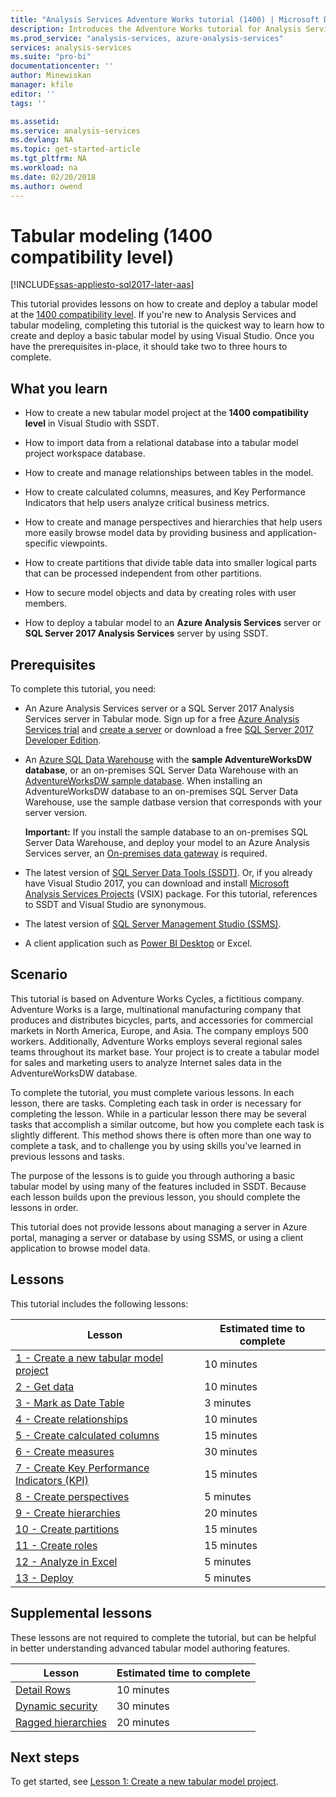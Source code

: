 ```yaml
---
title: "Analysis Services Adventure Works tutorial (1400) | Microsoft Docs"
description: Introduces the Adventure Works tutorial for Analysis Services
ms.prod_service: "analysis-services, azure-analysis-services"
services: analysis-services
ms.suite: "pro-bi"
documentationcenter: ''
author: Minewiskan
manager: kfile
editor: ''
tags: ''

ms.assetid: 
ms.service: analysis-services
ms.devlang: NA
ms.topic: get-started-article
ms.tgt_pltfrm: NA
ms.workload: na
ms.date: 02/20/2018
ms.author: owend
---
```

# Tabular modeling (1400 compatibility level)

[!INCLUDE[ssas-appliesto-sql2017-later-aas](../../includes/ssas-appliesto-sql2017-later-aas.md)]

This tutorial provides lessons on how to create and deploy a tabular model at the [1400 compatibility level](../tabular-models/compatibility-level-for-tabular-models-in-analysis-services.md). If you're new to Analysis Services and tabular modeling, completing this tutorial is the quickest way to learn how to create and deploy a basic tabular model by using Visual Studio. Once you have the prerequisites in-place, it should take two to three hours to complete.  
  
## What you learn   
  
-   How to create a new tabular model project at the **1400 compatibility level** in Visual Studio with SSDT.
  
-   How to import data from a relational database into a tabular model project workspace database.  
  
-   How to create and manage relationships between tables in the model.  
  
-   How to create calculated columns, measures, and Key Performance Indicators that help users analyze critical business metrics.  
  
-   How to create and manage perspectives and hierarchies that help users more easily browse model data by providing business and application-specific viewpoints.  
  
-   How to create partitions that divide table data into smaller logical parts that can be processed independent from other partitions.  
  
-   How to secure model objects and data by creating roles with user members.  
  
-   How to deploy a tabular model to an **Azure Analysis Services** server or **SQL Server 2017 Analysis Services** server by using SSDT.  
  
## Prerequisites  

To complete this tutorial, you need:  
  
-   An Azure Analysis Services server or a SQL Server 2017 Analysis Services server in Tabular mode. Sign up for a free [Azure Analysis Services trial](https://azure.microsoft.com/services/analysis-services/) and [create a server](https://docs.microsoft.com/azure/analysis-services/analysis-services-create-server) or download a free [SQL Server 2017 Developer Edition](https://www.microsoft.com/sql-server/sql-server-downloads).

-   An [Azure SQL Data Warehouse](https://docs.microsoft.com/azure/sql-data-warehouse/create-data-warehouse-portal) with the **sample AdventureWorksDW database**, or an on-premises SQL Server Data Warehouse with an [AdventureWorksDW sample database](https://github.com/Microsoft/sql-server-samples/releases/tag/adventureworks). When installing an AdventureWorksDW database to an on-premises SQL Server Data Warehouse, use the sample datbase version that corresponds with your server version. 

    **Important:** If you install the sample database to an on-premises SQL Server Data Warehouse, and deploy your model to an Azure Analysis Services server, an [On-premises data gateway](https://docs.microsoft.com/azure/analysis-services/analysis-services-gateway) is required.

-   The latest version of [SQL Server Data Tools (SSDT)](https://msdn.microsoft.com/library/mt204009.aspx). Or, if you already have Visual Studio 2017, you can download and install [Microsoft Analysis Services Projects](https://marketplace.visualstudio.com/items?itemName=ProBITools.MicrosoftAnalysisServicesModelingProjects) (VSIX) package. For this tutorial, references to SSDT and Visual Studio are synonymous. 

-   The latest version of [SQL Server Management Studio (SSMS)](https://docs.microsoft.com/sql/ssms/download-sql-server-management-studio-ssms).    

-   A client application such as [Power BI Desktop](https://powerbi.microsoft.com/desktop/) or Excel. 

## Scenario  

This tutorial is based on Adventure Works Cycles, a fictitious company. Adventure Works is a large, multinational manufacturing company that produces and distributes bicycles, parts, and accessories for commercial markets in North America, Europe, and Asia. The company employs 500 workers. Additionally, Adventure Works employs several regional sales teams throughout its market base. Your project is to create a tabular model for sales and marketing users to analyze Internet sales data in the AdventureWorksDW database.  
  
To complete the tutorial, you must complete various lessons. In each lesson, there are tasks. Completing each task in order is necessary for completing the lesson. While in a particular lesson there may be several tasks that accomplish a similar outcome, but how you complete each task is slightly different. This method shows there is often more than one way to complete a task, and to challenge you by using skills you've learned in previous lessons and tasks.  
  
The purpose of the lessons is to guide you through authoring a basic tabular model by using many of the features included in SSDT. Because each lesson builds upon the previous lesson, you should complete the lessons in order.
  
This tutorial does not provide lessons about managing a server in Azure portal, managing a server or database by using SSMS, or using a client application to browse model data. 


## Lessons  

This tutorial includes the following lessons:  
  
|Lesson|Estimated time to complete|  
|----------|------------------------------|  
|[1 - Create a new tabular model project](../tutorial-tabular-1400/as-lesson-1-create-a-new-tabular-model-project.md)|10 minutes|  
|[2 - Get data](../tutorial-tabular-1400/as-lesson-2-get-data.md)|10 minutes|  
|[3 - Mark as Date Table](../tutorial-tabular-1400/as-lesson-3-mark-as-date-table.md)|3 minutes|  
|[4 - Create relationships](../tutorial-tabular-1400/as-lesson-4-create-relationships.md)|10 minutes|  
|[5 - Create calculated columns](../tutorial-tabular-1400/as-lesson-5-create-calculated-columns.md)|15 minutes|
|[6 - Create measures](../tutorial-tabular-1400/as-lesson-6-create-measures.md)|30 minutes|  
|[7 - Create Key Performance Indicators (KPI)](../tutorial-tabular-1400/as-lesson-7-create-key-performance-indicators.md)|15 minutes|  
|[8 - Create perspectives](../tutorial-tabular-1400/as-lesson-8-create-perspectives.md)|5 minutes|  
|[9 - Create hierarchies](../tutorial-tabular-1400/as-lesson-9-create-hierarchies.md)|20 minutes|  
|[10 - Create partitions](../tutorial-tabular-1400/as-lesson-10-create-partitions.md)|15 minutes|  
|[11 - Create roles](../tutorial-tabular-1400/as-lesson-11-create-roles.md)|15 minutes|  
|[12 - Analyze in Excel](../tutorial-tabular-1400/as-lesson-12-analyze-in-excel.md)|5 minutes| 
|[13 - Deploy](../tutorial-tabular-1400/as-lesson-13-deploy.md)|5 minutes|  
  
## Supplemental lessons  

These lessons are not required to complete the tutorial, but can be helpful in better understanding advanced tabular model authoring features.  
  
|Lesson|Estimated time to complete|  
|----------|------------------------------|  
|[Detail Rows](../tutorial-tabular-1400/as-supplemental-lesson-detail-rows.md)|10 minutes|
|[Dynamic security](../tutorial-tabular-1400/as-supplemental-lesson-dynamic-security.md)|30 minutes|
|[Ragged hierarchies](../tutorial-tabular-1400/as-supplemental-lesson-ragged-hierarchies.md)|20 minutes| 

  
## Next steps  

To get started, see [Lesson 1: Create a new tabular model project](../tutorial-tabular-1400/as-lesson-1-create-a-new-tabular-model-project.md).  
  
  
  

